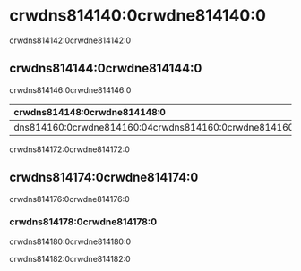 # crwdns814140:0crwdne814140:0

<p class="description">crwdns814142:0crwdne814142:0</p>

## crwdns814144:0crwdne814144:0

crwdns814146:0crwdne814146:0

| crwdns814148:0crwdne814148:0                           | crwdns814150:0crwdne814150:0 | crwdns814152:0crwdne814152:0 | crwdns814154:0crwdne814154:0 | crwdns814156:0crwdne814156:0 | crwdns814158:0crwdne814158:0 |
|:------------------------------------------------------ |:---------------------------- |:---------------------------- |:---------------------------- |:---------------------------- |:---------------------------- |
| dns814160:0crwdne814160:04crwdns814160:0crwdne814160:0 | crwdns814162:0crwdne814162:0 | crwdns814164:0crwdne814164:0 | crwdns814166:0crwdne814166:0 | crwdns814168:0crwdne814168:0 | crwdns814170:0crwdne814170:0 |

crwdns814172:0crwdne814172:0

## crwdns814174:0crwdne814174:0

crwdns814176:0crwdne814176:0

### crwdns814178:0crwdne814178:0

crwdns814180:0crwdne814180:0

crwdns814182:0crwdne814182:0